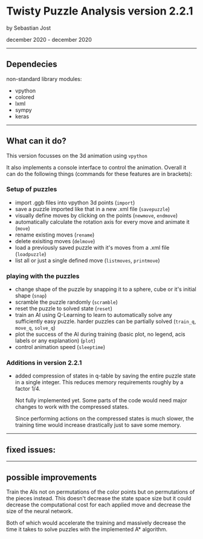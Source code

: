 # Twisty Puzzle Analysis version 2.2.1
by Sebastian Jost

december 2020 - december 2020

-----

## Dependecies
non-standard library modules:
- vpython
- colored
- lxml
- sympy
- keras

-----

## What can it do?
This version focusses on the 3d animation using `vpython`

It also implements a console interface to control the animation. Overall it can do the following things (commands for these features are in brackets):

### Setup of puzzles
 - import .ggb files into vpython 3d points (`import`)
 - save a puzzle imported like that in a new .xml file (`savepuzzle`)
 - visually define moves by clicking on the points (`newmove`, `endmove`)
 - automatically calculate the rotation axis for every move and animate it (`move`)
 - rename existing moves (`rename`)
 - delete exisiting moves (`delmove`)
 - load a previously saved puzzle with it's moves from a .xml file (`loadpuzzle`)
 - list all or just a single defined move (`listmoves`, `printmove`)

### playing with the puzzles
- change shape of the puzzle by snapping it to a sphere, cube or it's initial shape (`snap`)
- scramble the puzzle randomly (`scramble`)
- reset the puzzle to solved state (`reset`)
- train an AI using Q-Learning to learn to automatically solve any sufficiently easy puzzle. harder puzzles can be partially solved (`train_q`, `move_q`, `solve_q`)
- plot the success of the AI during training (basic plot, no legend, acis labels or any explanation) (`plot`)
- control animation speed (`sleeptime`)

### Additions in version 2.2.1
- added compression of states in q-table by saving the entire puzzle state in a single integer. This reduces memory requirements roughly by a factor 1/4.
  
  Not fully implemented yet. Some parts of the code would need major changes to work with the compressed states. 
  
  Since performing actions on the compressed states is much slower, the training time would increase drastically just to save some memory.

-----

## fixed issues:

-----

## possible improvements

Train the AIs not on permutations of the color points but on permutations of the pieces instead. This doesn't decrease the state space size but it could decrease the computational cost for each applied move and decrease the size of the neural network.

Both of which would accelerate the training and massively decrease the time it takes to solve puzzles with the implemented A* algorithm.